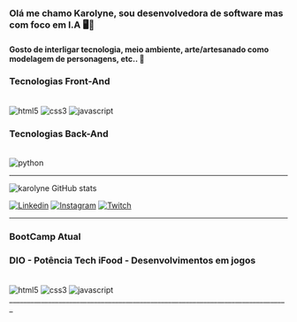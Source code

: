 ### Olá me chamo Karolyne, sou desenvolvedora de software mas com foco em I.A 🖥️🤖
#### Gosto de interligar tecnologia, meio ambiente, arte/artesanado como modelagem de personagens, etc.. 🎨

### Tecnologias Front-And
<div style="displey inline_block"><br/>
    <img align="center" alt="html5" src="https://img.shields.io/badge/HTML5-E34F26?style=for-the-badge&logo=html5&logoColor=white"/>
    <img align="center" alt="css3" src="https://img.shields.io/badge/CSS3-1572B6?style=for-the-badge&logo=css3&logoColor=white"/>
    <img align="center" alt="javascript" src="https://img.shields.io/badge/JavaScript-F7DF1E?style=for-the-badge&logo=javascript&logoColor=black"/>
<div>

### Tecnologias Back-And
<div style="displey inline_block"><br/>
    <img align="center" alt="python" src="https://img.shields.io/badge/Python-14354C?style=for-the-badge&logo=python&logoColor=white"/>
<div>


__________________________________________________________________________________

![karolyne GitHub stats](https://github-readme-stats.vercel.app/api?username=KarolyneTeixeiraS&show_icons=true&theme=merko)

[![Linkedin](https://img.shields.io/badge/LinkedIn-0077B5?style=for-the-badge&logo=linkedin&logoColor=white)](https://www.linkedin.com/in/karolyne-teixeira-14839129b/)
[![Instagram](https://img.shields.io/badge/Instagram-E4405F?style=for-the-badge&logo=instagram&logoColor=white)](https://www.instagram.com/karolynetexeira/)
[![Twitch](https://img.shields.io/badge/Twitch-9146FF?style=for-the-badge&logo=twitch&logoColor=white)](https://www.twitch.tv/karolyneteixeira)
______________


### BootCamp Atual
### DIO - Potência Tech iFood - Desenvolvimentos em jogos
<div style="displey inline_block"><br/>
    <img align="center" alt="html5" src="https://img.shields.io/badge/HTML5-E34F26?style=for-the-badge&logo=html5&logoColor=white"/>
    <img align="center" alt="css3" src="https://img.shields.io/badge/CSS3-1572B6?style=for-the-badge&logo=css3&logoColor=white"/>
    <img align="center" alt="javascript" src="https://img.shields.io/badge/JavaScript-F7DF1E?style=for-the-badge&logo=javascript&logoColor=black"/>
<div>
_______________________________________________________________________________
